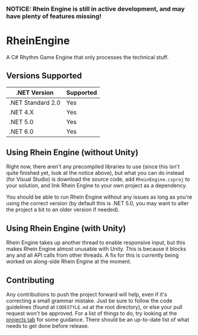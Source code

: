 ### NOTICE: Rhein Engine is still in active development, and may have plenty of features missing!

# RheinEngine
A C# Rhythm Game Engine that only processes the technical stuff.

## Versions Supported
| .NET Version      | Supported |
| ----------------- | --------- |
| .NET Standard 2.0 | Yes       |
| .NET 4.X          | Yes       |
| .NET 5.0          | Yes       |
| .NET 6.0          | Yes       |

## Using Rhein Engine (without Unity)
Right now, there aren't any precompiled libraries to use (since this isn't quite finished yet, look at the notice above), but what you can do instead (for Visual Studio) is download the source code, add `RheinEngine.csproj` to your solution, and link Rhein Engine to your own project as a dependency.

You should be able to run Rhein Engine without any issues as long as you're using the correct version (by default this is .NET 5.0, you may want to alter the project a bit to an older version if needed).

## Using Rhein Engine (with Unity)
Rhein Engine takes up another thread to enable responsive input, but this makes Rhein Engine almost unusable with Unity. This is because it blocks any and all API calls from other threads. A fix for this is currently being worked on along-side Rhein Engine at the moment.

## Contributing
Any contributions to push the project forward will help, even if it's correcting a small grammar mistake. Just be sure to follow the code guidelines (found at `CODESTYLE.md` at the root directory), or else your pull request won't be approved. For a list of things to do, try looking at the [projects tab](https://github.com/Utubz-Games/RheinEngine/projects) for some guidance. There should be an up-to-date list of what needs to get done before release.

